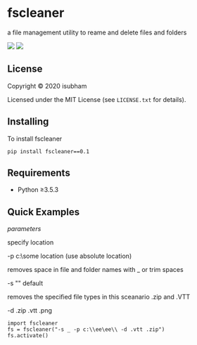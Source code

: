 # fscleaner

a file management utility to reame and delete files and folders

<a href="https://pypi.org/project/fscleaner/">
    <img src="https://img.shields.io/badge/pypi-v2.1.0-blue.svg"></a>

<a href="https://www.python.org/downloads/">
    <img src="https://img.shields.io/badge/python-%E2%89%A53.5.3-yellow.svg"></a>

## License
Copyright © 2020 isubham

Licensed under the MIT License (see ``LICENSE.txt`` for details).


## Installing

To install fscleaner

    pip install fscleaner==0.1

## Requirements

- Python ≥3.5.3

## Quick Examples

_parameters_

specify location

-p c:\\some location (use absolute location)

removes space in file and folder names with _ or trim spaces

-s  "" default
    
removes the specified file types in this sceanario .zip and .VTT

-d .zip .vtt .png

    import fscleaner
    fs = fscleaner("-s _ -p c:\\ee\ee\\ -d .vtt .zip")
    fs.activate()
